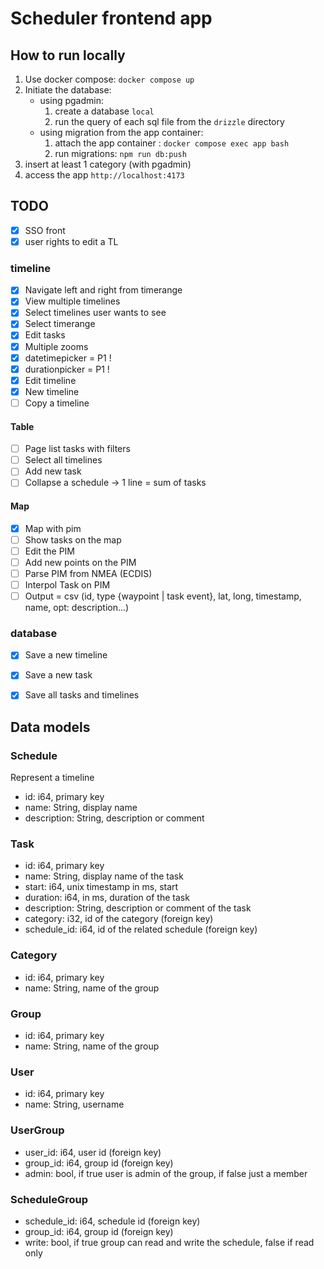 # Scheduler frontend app

## How to run locally
1. Use docker compose: `docker compose up`
2. Initiate the database:
    - using pgadmin:
        1. create a database `local`
        2. run the query of each sql file from the `drizzle` directory
    - using migration from the app container:
        1. attach the app container : `docker compose exec app bash`
        2. run migrations: `npm run db:push`
3. insert at least 1 category (with pgadmin) 
4. access the app `http://localhost:4173`


## TODO

- [x] SSO front
- [x] user rights to edit a TL

### timeline
- [x] Navigate left and right from timerange
- [x] View multiple timelines
- [x] Select timelines user wants to see
- [x] Select timerange
- [x] Edit tasks
- [x] Multiple zooms
- [x] datetimepicker = P1 !
- [x] durationpicker = P1 !
- [x] Edit timeline
- [x] New timeline
- [ ] Copy a timeline
#### Table
- [ ] Page list tasks with filters
- [ ] Select all timelines
- [ ] Add new task
- [ ] Collapse a schedule -> 1 line = sum of tasks
#### Map
- [x] Map with pim
- [ ] Show tasks on the map
- [ ] Edit the PIM
- [ ] Add new points on the PIM
- [ ] Parse PIM from NMEA (ECDIS)
- [ ] Interpol Task on PIM
- [ ] Output = csv (id, type {waypoint | task event}, lat, long, timestamp, name, opt: description...)

### database
- [x] Save a new timeline
- [x] Save a new task
- [x] Save all tasks and timelines


## Data models

### Schedule
Represent a timeline
- id: i64, primary key
- name: String, display name
- description: String, description or comment

### Task
- id: i64, primary key
- name: String, display name of the task
- start: i64, unix timestamp in ms, start 
- duration: i64, in ms, duration of the task
- description: String, description or comment of the task
- category: i32, id of the category (foreign key)
- schedule_id: i64, id of the related schedule (foreign key)

### Category
- id: i64, primary key
- name: String, name of the group

### Group
- id: i64, primary key
- name: String, name of the group

### User
- id: i64, primary key
- name: String, username

### UserGroup
- user_id: i64, user id (foreign key)
- group_id: i64, group id (foreign key)
- admin: bool, if true user is admin of the group, if false just a member

### ScheduleGroup
- schedule_id: i64, schedule id (foreign key)
- group_id: i64, group id (foreign key)
- write: bool, if true group can read and write the schedule, false if read only


